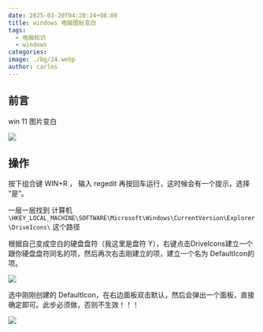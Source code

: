 ```yaml
---
date: 2025-03-20T04:28:24+08:00
title: windows 电脑图标变白
tags:
  - 电脑知识
  - windows
categories: 
image: ./bg/24.webp
author: carlos
---
```


## 前言

win 11 图片变白

![](../00-assets/Pasted%20image%2020250320042743.png)

## 操作

按下组合键 WIN+R ， 输入 regedit 再按回车运行，这时候会有一个提示，选择 “是”。

一层一层找到 计算机`\HKEY_LOCAL_MACHINE\SOFTWARE\Microsoft\Windows\CurrentVersion\Explorer\DriveIcons\` 这个路径

根据自己变成空白的硬盘盘符（我这里是盘符 Y），右键点击DriveIcons建立一个跟你硬盘盘符同名的项，然后再次右击刚建立的项，建立一个名为 DefaultIcon的项。

![](../00-assets/Pasted%20image%2020250320042641.png)

选中刚刚创建的 DefaultIcon，在右边面板双击默认，然后会弹出一个面板，直接确定即可。此步必须做，否则不生效！！！

![](../00-assets/Pasted%20image%2020250320042712.png)